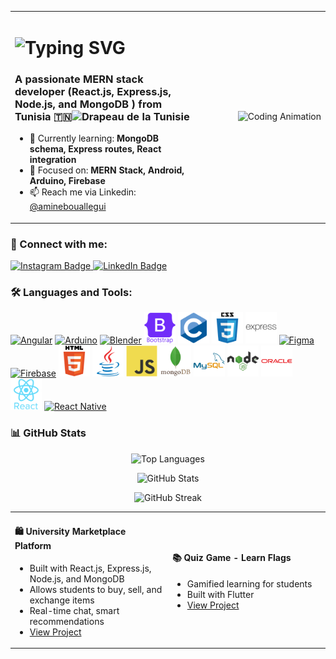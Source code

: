 <table>
<tr>
<td align="left" width="60%">
<h1>
<img src="https://readme-typing-svg.herokuapp.com/?lines=Hi+👋,I'm+Aminbouallegu;Full+Stack+Developer;IoT+Student;Always+Learning...&size=28" alt="Typing SVG" />
</h1>
<h3>A passionate MERN stack developer (React.js, Express.js, Node.js, and MongoDB ) from Tunisia 🇹🇳<img src="https://upload.wikimedia.org/wikipedia/commons/c/ce/Flag_of_Tunisia.svg" alt="Drapeau de la Tunisie" width="30" /></h3>

<ul>
<li>🌱 Currently learning: <strong>MongoDB schema, Express routes, React integration</strong></li>
<li>💼 Focused on: <strong>MERN Stack, Android, Arduino, Firebase</strong></li>
<li>📫 Reach me via Linkedin: <a href="https://www.linkedin.com/in/amine-bouallegui-70b9b3356">@aminebouallegui</a></li>
</ul>
</td>
<td align="right" width="40%">
<img src="https://assets.zyrosite.com/Aq20eV79zLfpXV6b/web-development-content-animated-A856GXrXQ9SM17oe.gif" alt="Coding Animation" width="250" />
</td>
</tr>
</table>

### 🔗 Connect with me:
<p align="left">
<a href="https://instagram.com/aminbouallegu" target="_blank">
<img src="https://img.shields.io/badge/Instagram-%23E4405F.svg?style=for-the-badge&logo=instagram&logoColor=white" alt="Instagram Badge" />
</a>

<a href="https://www.linkedin.com/in/amine-bouallegui-70b9b3356" target="_blank">
<img src="https://img.shields.io/badge/LinkedIn-%230077B5.svg?style=for-the-badge&logo=linkedin&logoColor=white" alt="LinkedIn Badge" />
</a>
</p>

### 🛠️ Languages and Tools:
<p align="left">
<a href="https://angular.io" target="_blank"><img src="https://angular.io/assets/images/logos/angular/angular.svg" alt="Angular" width="50"/></a>
<a href="https://www.arduino.cc/" target="_blank"><img src="https://cdn.worldvectorlogo.com/logos/arduino-1.svg" alt="Arduino" width="50"/></a>
<a href="https://www.blender.org/" target="_blank"><img src="https://download.blender.org/branding/community/blender_community_badge_white.svg" alt="Blender" width="50"/></a>
<a href="https://getbootstrap.com" target="_blank"><img src="https://raw.githubusercontent.com/devicons/devicon/master/icons/bootstrap/bootstrap-plain-wordmark.svg" alt="Bootstrap" width="50"/></a>
<a href="https://www.cprogramming.com/" target="_blank"><img src="https://raw.githubusercontent.com/devicons/devicon/master/icons/c/c-original.svg" alt="C" width="50"/></a>
<a href="https://www.w3schools.com/css/" target="_blank"><img src="https://raw.githubusercontent.com/devicons/devicon/master/icons/css3/css3-original-wordmark.svg" alt="CSS3" width="50"/></a>
<a href="https://expressjs.com" target="_blank"><img src="https://raw.githubusercontent.com/devicons/devicon/master/icons/express/express-original-wordmark.svg" alt="Express.js" width="50"/></a>
<a href="https://www.figma.com/" target="_blank"><img src="https://www.vectorlogo.zone/logos/figma/figma-icon.svg" alt="Figma" width="50"/></a>
<a href="https://firebase.google.com/" target="_blank"><img src="https://www.vectorlogo.zone/logos/firebase/firebase-icon.svg" alt="Firebase" width="50"/></a>
<a href="https://www.w3.org/html/" target="_blank"><img src="https://raw.githubusercontent.com/devicons/devicon/master/icons/html5/html5-original-wordmark.svg" alt="HTML5" width="50"/></a>
<a href="https://www.java.com" target="_blank"><img src="https://raw.githubusercontent.com/devicons/devicon/master/icons/java/java-original.svg" alt="Java" width="50"/></a>
<a href="https://developer.mozilla.org/en-US/docs/Web/JavaScript" target="_blank"><img src="https://raw.githubusercontent.com/devicons/devicon/master/icons/javascript/javascript-original.svg" alt="JavaScript" width="50"/></a>
<a href="https://www.mongodb.com/" target="_blank"><img src="https://raw.githubusercontent.com/devicons/devicon/master/icons/mongodb/mongodb-original-wordmark.svg" alt="MongoDB" width="50"/></a>
<a href="https://www.mysql.com/" target="_blank"><img src="https://raw.githubusercontent.com/devicons/devicon/master/icons/mysql/mysql-original-wordmark.svg" alt="MySQL" width="50"/></a>
<a href="https://nodejs.org" target="_blank"><img src="https://raw.githubusercontent.com/devicons/devicon/master/icons/nodejs/nodejs-original-wordmark.svg" alt="Node.js" width="50"/></a>
<a href="https://www.oracle.com/" target="_blank"><img src="https://raw.githubusercontent.com/devicons/devicon/master/icons/oracle/oracle-original.svg" alt="Oracle" width="50"/></a>
<a href="https://reactjs.org/" target="_blank"><img src="https://raw.githubusercontent.com/devicons/devicon/master/icons/react/react-original-wordmark.svg" alt="React" width="50"/></a>
<a href="https://reactnative.dev/" target="_blank"><img src="https://reactnative.dev/img/header_logo.svg" alt="React Native" width="50"/></a>
</p>

### 📊 GitHub Stats
<p align="center">
<img src="https://github-readme-stats.vercel.app/api/top-langs?username=aminh154&show_icons=true&locale=en&layout=compact" alt="Top Languages" />
</p>
<p align="center">
<img src="https://github-readme-stats.vercel.app/api?username=aminh154&show_icons=true&locale=en" alt="GitHub Stats" />
</p>
<p align="center">
<img src="https://github-readme-streak-stats.herokuapp.com/?user=aminh154" alt="GitHub Streak" />
</p>

<table>
  <tr>
    <td width="50%">
      <h4>🛍️ University Marketplace Platform</h4>
      <ul>
        <li>Built with React.js, Express.js, Node.js, and MongoDB</li>
        <li>Allows students to buy, sell, and exchange items</li>
        <li>Real-time chat, smart recommendations</li>
        <li><a href="https://github.com/AminH154/EniMarket" target="_blank">View Project</a></li>
      </ul>
    </td>
   <td width="50%">
      <h4>📚 Quiz Game - Learn Flags</h4>
      <ul>
        <li>Gamified learning for students</li>
        <li>Built with Flutter</li>
        <li><a href="https://github.com/AminH154/quizflags_app" target="_blank">View Project</a></li>
      </ul>
   </td>
  </tr>
</table>
